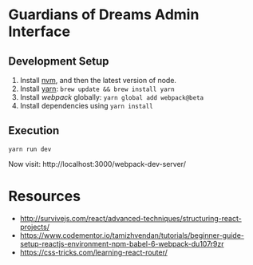 # Guardians of Dreams Admin Interface

## Development Setup

1. Install [nvm](https://github.com/creationix/nvm), and then the latest version of node.
2. Install [yarn](https://yarnpkg.com): `brew update && brew install yarn`
3. Install _webpack_ globally: `yarn global add webpack@beta`
4. Install dependencies using `yarn install`

## Execution

```
yarn run dev
```

Now visit: http://localhost:3000/webpack-dev-server/

# Resources

* http://survivejs.com/react/advanced-techniques/structuring-react-projects/
* https://www.codementor.io/tamizhvendan/tutorials/beginner-guide-setup-reactjs-environment-npm-babel-6-webpack-du107r9zr
* https://css-tricks.com/learning-react-router/
